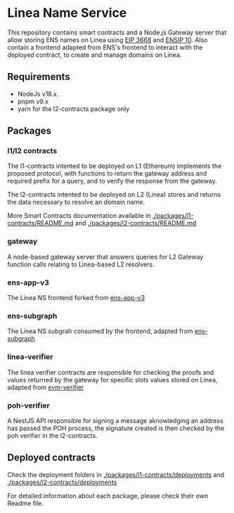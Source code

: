 # Linea Name Service

This repository contains smart contracts and a Node.js Gateway server that allow storing ENS names on Linea using [EIP 3668](https://eips.ethereum.org/EIPS/eip-3668) and [ENSIP 10](https://docs.ens.domains/ens-improvement-proposals/ensip-10-wildcard-resolution).
Also contain a frontend adapted from ENS's frontend to interact with the deployed contract, to create and manage domains on Linea.

## Requirements

- NodeJs v18.x.
- pnpm v9.x
- yarn for the l2-contracts package only

## Packages

### l1/l2 contracts

The l1-contracts intented to be deployed on L1 (Ethereum) implements the proposed protocol, with functions to return the gateway address and required prefix for a query, and to verify the response from the gateway.

The l2-contracts intented to be deployed on L2 (Linea) stores and returns the data necessary to resolve an domain name.

More Smart Contracts documentation available in [./packages/l1-contracts/README.md](./packages/l1-contracts/README.md) and [./packages/l2-contracts/README.md](./packages/l2-contracts/README.md)

### gateway

A node-based gateway server that answers queries for L2 Gateway function calls relating to Linea-based L2 resolvers.

### ens-app-v3

The Linea NS frontend forked from [ens-app-v3](https://github.com/ensdomains/ens-app-v3)

### ens-subgraph

The Linea NS subgrah consumed by the frontend, adapted from [ens-subgraph](https://github.com/ensdomains/ens-subgraph)

### linea-verifier

The linea verifier contracts are responsible for checking the proofs and values returned by the gateway for specific slots values stored on Linea, adapted from [evm-verifier](https://github.com/ensdomains/evmgateway/tree/main/evm-verifier)

### poh-verifier

A NestJS API responsible for signing a message aknowledging an address has passed the POH process, the signature created is then checked by the poh verifier in the l2-contracts.

## Deployed contracts

Check the deployment folders in [./packages/l1-contracts/deployments](./packages/l1-contracts/deployments) and [./packages/l2-contracts/deployments](./packages/l2-contracts/deployments)

For detailed information about each package, please check their own Readme file.
